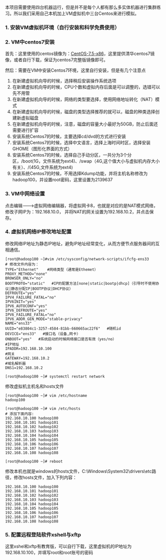 本项目需要使用四台机器运行，但是并不是每个人都有那么多实体机器进行集群练习。所以我们采用自己本机加上VM虚拟机中三台Centos来进行模拟。

### 1. 安装VM虚拟机环境（自行安装和科学免费使用）

### 2. VM中centos7安装

首先：这里使用的centos镜像为：[CentOS-7.5-x86](https://mirrors.tuna.tsinghua.edu.cn/centos/7/isos/x86_64/CentOS-7-x86_64-Everything-2009.iso)，这里提供清华centos7镜像，或者自行下载，保证为centos7完整版镜像即可。

然后：需要在VM中安装Centos7环境，这里自行安装，但是有几个注意点

1. 在新建虚拟机向导的时候，选择稍后安装操作系统选项
2. 在新建虚拟机向导的时候，CPU个数和虚拟内存后面是可以调整的，选错可以先不用管
3. 在新建虚拟机向导的时候，网络的类型要选择，使用网络地址转化（NAT）模式
4. 在新建虚拟机向导的时候，磁盘的类型选择推荐的就可以，磁盘的种类选择创建新虚拟磁盘
5. 在新建虚拟机向导的时候，注意，磁盘的容量大小最好为50GB，防止后面还需要进行扩容
6. 安装系统Centos7的时候，主要选择cd/dvd的方式进行安装
7. 安装系统Centos7的时候，选择中文语言，选择上海时间时区，选择安装GHOME（图形化界面的方式）
8. 安装系统Centos7的时候，选择自己手动分区，一共分为3个分区，/boot(1G，文件系统为ext4)、/swap（4G,这个值大小与虚拟机内存大小有关）、/(45G,文件系统为ext4)
9. 安装系统Centos7的时候，不用选择Kdump功能，并将主机名称修改为hadoop100，并设置root密码，这里设置为2139637

### 3. VM中网络设置

点击编辑--->虚拟网络编辑器，将虚拟网卡8，也就是对应的是NAT模式网络，修改子网IP为：192.168.10.0， 并将NAT的网关设置为192.168.10.2，并点击保存。

### 4. 虚拟机网络IP修改地址配置

修改网络IP地址为静态IP地址，避免IP地址经常变化，从而方便节点服务器间的互相通信。

```shell
[root@hadoop100 ~]#vim /etc/sysconfig/network-scripts/ifcfg-ens33
# 修改文件内容为：
TYPE="Ethernet"    #网络类型（通常是Ethemet）
PROXY_METHOD="none"
BROWSER_ONLY="no"
BOOTPROTO="static"   #IP的配置方法[none|static|bootp|dhcp]（引导时不使用协议|静态分配IP|BOOTP协议|DHCP协议）
DEFROUTE="yes"
IPV4_FAILURE_FATAL="no"
IPV6INIT="yes"
IPV6_AUTOCONF="yes"
IPV6_DEFROUTE="yes"
IPV6_FAILURE_FATAL="no"
IPV6_ADDR_GEN_MODE="stable-privacy"
NAME="ens33"   
UUID="e83804c1-3257-4584-81bb-660665ac22f6"   #随机id
DEVICE="ens33"   #接口名（设备,网卡）
ONBOOT="yes"   #系统启动的时候网络接口是否有效（yes/no）
#IP地址
IPADDR=192.168.10.100  
#网关  
GATEWAY=192.168.10.2      
#域名解析器
DNS1=192.168.10.2

[root@hadoop100 ~]# systemctl restart network
```

修改虚拟机主机名和hosts文件

```shell
[root@hadoop100 ~]# vim /etc/hostname
hadoop100

[root@hadoop100 ~]# vim /etc/hosts
# 添加下面内容:
192.168.10.100 hadoop100
192.168.10.101 hadoop101
192.168.10.102 hadoop102
192.168.10.103 hadoop103
192.168.10.104 hadoop104
192.168.10.105 hadoop105
192.168.10.106 hadoop106
192.168.10.107 hadoop107
192.168.10.108 hadoop108

[root@hadoop100 ~]# reboot
```

修改本机也就是windows的hosts文件，C:\Windows\System32\drivers\etc路径，修改hosts文件，加入下列内容：

```shell
192.168.10.100 hadoop100
192.168.10.101 hadoop101
192.168.10.102 hadoop102
192.168.10.103 hadoop103
192.168.10.104 hadoop104
192.168.10.105 hadoop105
192.168.10.106 hadoop106
192.168.10.107 hadoop107
192.168.10.108 hadoop108
```

### 5. 配置远程登陆软件xshell与xftp

这里xshel和xftp有教育版，可以自行下载，这里虚拟机的IP地址为192.168.10.100，并填写root和root账号的密码